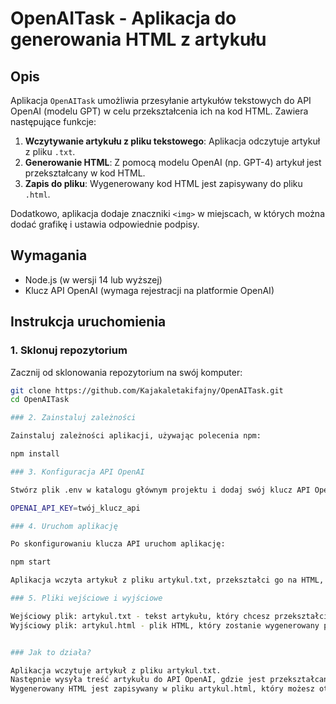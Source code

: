 # OpenAITask - Aplikacja do generowania HTML z artykułu

## Opis

Aplikacja `OpenAITask` umożliwia przesyłanie artykułów tekstowych do API OpenAI (modelu GPT) w celu przekształcenia ich na kod HTML. Zawiera następujące funkcje:

1. **Wczytywanie artykułu z pliku tekstowego**: Aplikacja odczytuje artykuł z pliku `.txt`.
2. **Generowanie HTML**: Z pomocą modelu OpenAI (np. GPT-4) artykuł jest przekształcany w kod HTML.
3. **Zapis do pliku**: Wygenerowany kod HTML jest zapisywany do pliku `.html`.

Dodatkowo, aplikacja dodaje znaczniki `<img>` w miejscach, w których można dodać grafikę i ustawia odpowiednie podpisy.

## Wymagania

- Node.js (w wersji 14 lub wyższej)
- Klucz API OpenAI (wymaga rejestracji na platformie OpenAI)

## Instrukcja uruchomienia

### 1. Sklonuj repozytorium

Zacznij od sklonowania repozytorium na swój komputer:

```bash
git clone https://github.com/Kajakaletakifajny/OpenAITask.git
cd OpenAITask

### 2. Zainstaluj zależności

Zainstaluj zależności aplikacji, używając polecenia npm:

npm install

### 3. Konfiguracja API OpenAI

Stwórz plik .env w katalogu głównym projektu i dodaj swój klucz API OpenAI:

OPENAI_API_KEY=twój_klucz_api

### 4. Uruchom aplikację

Po skonfigurowaniu klucza API uruchom aplikację:

npm start

Aplikacja wczyta artykuł z pliku artykul.txt, przekształci go na HTML, a wynik zapisze w pliku artykul.html.

### 5. Pliki wejściowe i wyjściowe

Wejściowy plik: artykul.txt - tekst artykułu, który chcesz przekształcić na HTML.
Wyjściowy plik: artykul.html - plik HTML, który zostanie wygenerowany przez aplikację.


### Jak to działa?

Aplikacja wczytuje artykuł z pliku artykul.txt.
Następnie wysyła treść artykułu do API OpenAI, gdzie jest przekształcana w kod HTML z odpowiednimi tagami.
Wygenerowany HTML jest zapisywany w pliku artykul.html, który możesz otworzyć w przeglądarce.